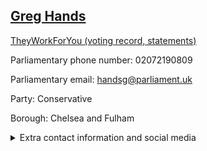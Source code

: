 ## <a href="https://members.parliament.uk/member/1526/contact">Greg Hands</a>

<a href="https://www.theyworkforyou.com/mp/11610/greg_hands/chelsea_and_fulham">TheyWorkForYou (voting record, statements)</a> 

Parliamentary phone number: 02072190809 

Parliamentary email: handsg@parliament.uk 

Party: Conservative 

Borough: Chelsea and Fulham 

<details><summary>Extra contact information and social media</summary> 
<li>Website: http://www.greghands.com/</li>
<li>Twitter: https://twitter.com/GregHands</li>
<li>Constituency office phone number:</li>
<li>Constituency office email:</li>
<li>Facebook:</li>
<li>Instagram:</li>
<li>Youtube:</li>
<li>Linkedin:</li>
<li>Government department phone number:</li>
<li>Government department email:</li>
<li>Threads:</li>
<li>Party office phone number:</li>
<li>Party office email:</li>
<li>Tiktok:</li>
</details>